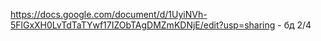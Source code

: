 https://docs.google.com/document/d/1UyiNVh-5FlGxXH0LvTdTaTYwf17IZObTAgDMZmKDNjE/edit?usp=sharing - бд 2/4
